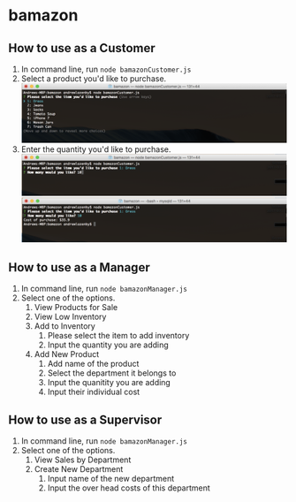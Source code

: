 # bamazon

## How to use as a Customer
1. In command line, run ```node bamazonCustomer.js```
1. Select a product you'd like to purchase.
![GitHub Logo](/readme-screenshots/customer1.png)
1. Enter the quantity you'd like to purchase.
![GitHub Logo](/readme-screenshots/customer2.png)
![GitHub Logo](/readme-screenshots/customer3.png)


## How to use as a Manager
1. In command line, run ```node bamazonManager.js```
1. Select one of the options.
    1. View Products for Sale 
    1. View Low Inventory 
    1. Add to Inventory
        1. Please select the item to add inventory
        1. Input the quantity you are adding
    1. Add New Product
        1. Add name of the product
        1. Select the department it belongs to
        1. Input the quanitity you are adding
        1. Input their individual cost

## How to use as a Supervisor
1. In command line, run ```node bamazonManager.js```
1. Select one of the options.
    1. View Sales by Department
    1. Create New Department
        1. Input name of the new department
        1. Input the over head costs of this department